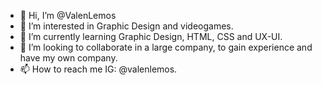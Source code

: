 - 👋 Hi, I’m @ValenLemos
- 👀 I’m interested in Graphic Design and videogames.
- 🌱 I’m currently learning Graphic Design, HTML, CSS and UX-UI.
- 💞️ I’m looking to collaborate in a large company, to gain experience and have my own company.
- 📫 How to reach me IG: @valenlemos.

<!---
ValenLemos/ValenLemos is a ✨ special ✨ repository because its `README.md` (this file) appears on your GitHub profile.
You can click the Preview link to take a look at your changes.
--->
